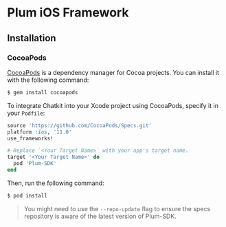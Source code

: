 # Plum iOS Framework

## Installation

### CocoaPods

[CocoaPods](http://cocoapods.org) is a dependency manager for Cocoa projects. You can install it with the following command:

```bash
$ gem install cocoapods
```

To integrate Chatkit into your Xcode project using CocoaPods, specify it in your `Podfile`:

```ruby
source 'https://github.com/CocoaPods/Specs.git'
platform :ios, '11.0'
use_frameworks!

# Replace `<Your Target Name>` with your app's target name.
target '<Your Target Name>' do
  pod 'Plum-SDK'
end
```

Then, run the following command:

```bash
$ pod install
```

> You might need to use the `--repo-update` flag to ensure the specs repository is aware of the latest version of Plum-SDK.
